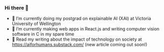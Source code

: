 ### Hi there 👋

- 🔭 I’m currently doing my postgrad on explainable AI (XAI) at Victoria University of Wellington
- 🌱 I’m currently making web apps in React.js and writing computer vision software in C in my spare time
- 📖 Read my writing about the impact of technology on society at https://aiforhumans.substack.com/ (new article coming out soon!)

